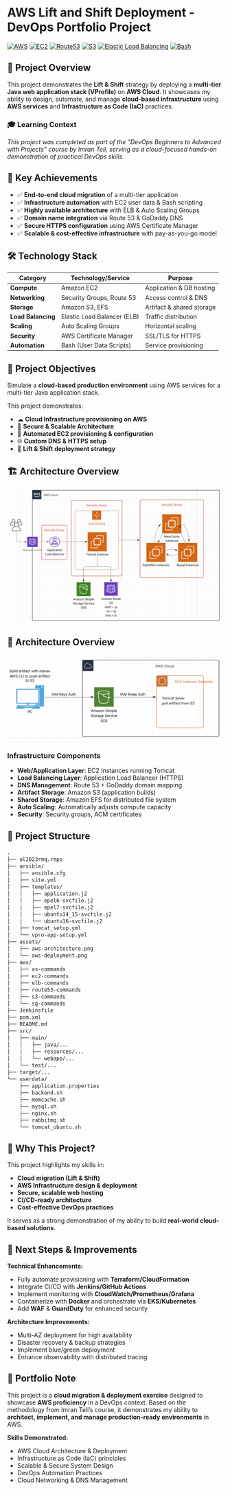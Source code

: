 # AWS Lift and Shift Deployment - DevOps Portfolio Project

[![AWS](https://img.shields.io/badge/AWS-232F3E?style=flat&logo=amazon-aws&logoColor=white)](https://aws.amazon.com/)
[![EC2](https://img.shields.io/badge/Amazon_EC2-FF9900?style=flat&logo=amazon-ec2&logoColor=white)](https://aws.amazon.com/ec2/)
[![Route53](https://img.shields.io/badge/Amazon_Route_53-8C4FFF?style=flat&logo=amazon-route-53&logoColor=white)](https://aws.amazon.com/route53/)
[![S3](https://img.shields.io/badge/Amazon_S3-569A31?style=flat&logo=amazon-s3&logoColor=white)](https://aws.amazon.com/s3/)
[![Elastic Load Balancing](https://img.shields.io/badge/Elastic_Load_Balancing-FF4F00?style=flat&logo=elasticloadbalancing&logoColor=white)](https://aws.amazon.com/elasticloadbalancing/)
[![Bash](https://img.shields.io/badge/Bash_Scripting-121011?style=flat&logo=gnu-bash&logoColor=white)](https://www.gnu.org/software/bash/)

## 🎯 Project Overview

This project demonstrates the **Lift & Shift** strategy by deploying a **multi-tier Java web application stack (VProfile)** on **AWS Cloud**. It showcases my ability to design, automate, and manage **cloud-based infrastructure** using **AWS services** and **Infrastructure as Code (IaC)** practices.

### 🎓 Learning Context
*This project was completed as part of the "DevOps Beginners to Advanced with Projects" course by Imran Teli, serving as a cloud-focused hands-on demonstration of practical DevOps skills.*

## 🚀 Key Achievements

- ✅ **End-to-end cloud migration** of a multi-tier application  
- ✅ **Infrastructure automation** with EC2 user data & Bash scripting  
- ✅ **Highly available architecture** with ELB & Auto Scaling Groups  
- ✅ **Domain name integration** via Route 53 & GoDaddy DNS  
- ✅ **Secure HTTPS configuration** using AWS Certificate Manager  
- ✅ **Scalable & cost-effective infrastructure** with pay-as-you-go model  

## 🛠️ Technology Stack

| Category            | Technology/Service         | Purpose                         |
|---------------------|----------------------------|---------------------------------|
| **Compute**        | Amazon EC2                | Application & DB hosting       |
| **Networking**     | Security Groups, Route 53 | Access control & DNS           |
| **Storage**        | Amazon S3, EFS            | Artifact & shared storage      |
| **Load Balancing** | Elastic Load Balancer (ELB)| Traffic distribution          |
| **Scaling**        | Auto Scaling Groups       | Horizontal scaling             |
| **Security**       | AWS Certificate Manager    | SSL/TLS for HTTPS             |
| **Automation**     | Bash (User Data Scripts)   | Service provisioning          |

## 🎯 Project Objectives

Simulate a **cloud-based production environment** using AWS services for a multi-tier Java application stack.

This project demonstrates:
- ☁ **Cloud Infrastructure provisioning on AWS**
- 🔐 **Secure & Scalable Architecture**
- 🔧 **Automated EC2 provisioning & configuration**
- 🌐 **Custom DNS & HTTPS setup**
- 🚀 **Lift & Shift deployment strategy**

## 🏗️ Architecture Overview

![AWS Architecture Diagram](./assets/aws-architecture.png)

## 🚀 Architecture Overview

![AWS Architecture Diagram](./assets/aws-deployment.png)

### Infrastructure Components
- **Web/Application Layer**: EC2 Instances running Tomcat
- **Load Balancing Layer**: Application Load Balancer (HTTPS)
- **DNS Management**: Route 53 + GoDaddy domain mapping
- **Artifact Storage**: Amazon S3 (application builds)
- **Shared Storage**: Amazon EFS for distributed file system
- **Auto Scaling**: Automatically adjusts compute capacity
- **Security**: Security groups, ACM certificates

## 📁 Project Structure

```
.
├── al2023rmq.repo
├── ansible/
│   ├── ansible.cfg
│   ├── site.yml
│   ├── templates/
│   │   ├── application.j2
│   │   ├── epel6-svcfile.j2
│   │   ├── epel7-svcfile.j2
│   │   ├── ubuntu14_15-svcfile.j2
│   │   └── ubuntu16-svcfile.j2
│   ├── tomcat_setup.yml
│   └── vpro-app-setup.yml
├── assets/
│   ├── aws-architecture.png
│   └── aws-deployment.png
├── aws/
│   ├── as-commands
│   ├── ec2-commands
│   ├── elb-commands
│   ├── route53-commands
│   ├── s3-commands
│   └── sg-commands
├── Jenkinsfile
├── pom.xml
├── README.md
├── src/
│   ├── main/
│   │   ├── java/...
│   │   ├── resources/...
│   │   └── webapp/...
│   └── test/...
├── target/...
└── userdata/
    ├── application.properties
    ├── backend.sh
    ├── memcache.sh
    ├── mysql.sh
    ├── nginx.sh
    ├── rabbitmq.sh
    └── tomcat_ubuntu.sh
```

## 🧠 Why This Project?

This project highlights my skills in:
- **Cloud migration (Lift & Shift)**
- **AWS Infrastructure design & deployment**
- **Secure, scalable web hosting**
- **CI/CD-ready architecture**
- **Cost-effective DevOps practices**

It serves as a strong demonstration of my ability to build **real-world cloud-based solutions**.

## 🏁 Next Steps & Improvements

**Technical Enhancements:**
- Fully automate provisioning with **Terraform/CloudFormation**
- Integrate CI/CD with **Jenkins/GitHub Actions**
- Implement monitoring with **CloudWatch/Prometheus/Grafana**
- Containerize with **Docker** and orchestrate via **EKS/Kubernetes**
- Add **WAF** & **GuardDuty** for enhanced security

**Architecture Improvements:**
- Multi-AZ deployment for high availability
- Disaster recovery & backup strategies
- Implement blue/green deployment
- Enhance observability with distributed tracing

## 📝 Portfolio Note

This project is a **cloud migration & deployment exercise** designed to showcase **AWS proficiency** in a DevOps context. Based on the methodology from Imran Teli’s course, it demonstrates my ability to **architect, implement, and manage production-ready environments** in AWS.

**Skills Demonstrated:**
- AWS Cloud Architecture & Deployment
- Infrastructure as Code (IaC) principles
- Scalable & Secure System Design
- DevOps Automation Practices
- Cloud Networking & DNS Management
